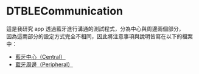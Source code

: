 # DTBLECommunication
這是我研究 app 透過藍牙進行溝通的測試程式，分為中心與周邊兩個部分，<br/>
因為這兩部分的設定方式完全不相同，因此將注意事項與說明皆寫在以下的檔案中：<br/>

* [藍牙中心（Central）](https://gitlab.com/darktt/DTBLECommunication/blob/master/DTBLECommunication/Central/README.md)
* [藍牙周邊（Peripheral）](https://gitlab.com/darktt/DTBLECommunication/blob/master/DTBLECommunication/Peripheral/README.md)
